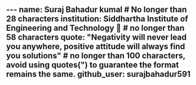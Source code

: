 --- name: Suraj Bahadur kumal # No longer than 28 characters 
institution: Siddhartha Institute of Engineering and Technology 🚩 # no longer than 58 characters 
quote: "Negativity will never lead you anywhere, positive attitude will always find you solutions" # no longer than 100 characters, avoid using quotes(") to guarantee the format remains the same. 
github_user: surajbahadur591
---
